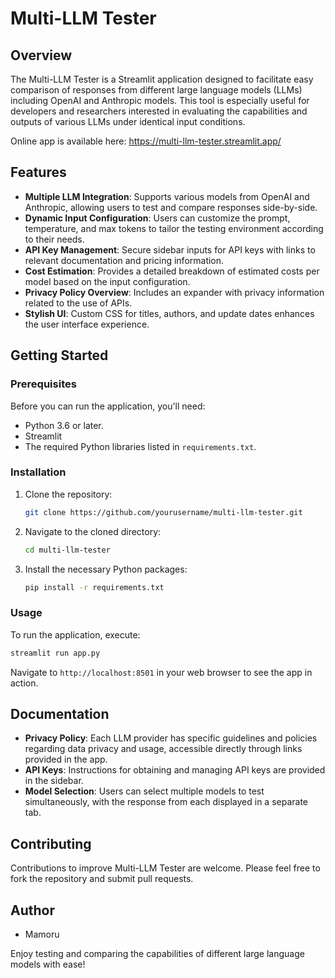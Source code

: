 # Multi-LLM Tester

## Overview
The Multi-LLM Tester is a Streamlit application designed to facilitate easy comparison of responses from different large language models (LLMs) including OpenAI and Anthropic models. This tool is especially useful for developers and researchers interested in evaluating the capabilities and outputs of various LLMs under identical input conditions.

Online app is available here:
https://multi-llm-tester.streamlit.app/

## Features
- **Multiple LLM Integration**: Supports various models from OpenAI and Anthropic, allowing users to test and compare responses side-by-side.
- **Dynamic Input Configuration**: Users can customize the prompt, temperature, and max tokens to tailor the testing environment according to their needs.
- **API Key Management**: Secure sidebar inputs for API keys with links to relevant documentation and pricing information.
- **Cost Estimation**: Provides a detailed breakdown of estimated costs per model based on the input configuration.
- **Privacy Policy Overview**: Includes an expander with privacy information related to the use of APIs.
- **Stylish UI**: Custom CSS for titles, authors, and update dates enhances the user interface experience.

## Getting Started

### Prerequisites
Before you can run the application, you'll need:
- Python 3.6 or later.
- Streamlit
- The required Python libraries listed in `requirements.txt`.

### Installation
1. Clone the repository:
   ```bash
   git clone https://github.com/yourusername/multi-llm-tester.git
   ```
2. Navigate to the cloned directory:
   ```bash
   cd multi-llm-tester
   ```
3. Install the necessary Python packages:
   ```bash
   pip install -r requirements.txt
   ```

### Usage
To run the application, execute:
```bash
streamlit run app.py
```
Navigate to `http://localhost:8501` in your web browser to see the app in action.

## Documentation
- **Privacy Policy**: Each LLM provider has specific guidelines and policies regarding data privacy and usage, accessible directly through links provided in the app.
- **API Keys**: Instructions for obtaining and managing API keys are provided in the sidebar.
- **Model Selection**: Users can select multiple models to test simultaneously, with the response from each displayed in a separate tab.

## Contributing
Contributions to improve Multi-LLM Tester are welcome. Please feel free to fork the repository and submit pull requests.

## Author
- Mamoru

Enjoy testing and comparing the capabilities of different large language models with ease!
